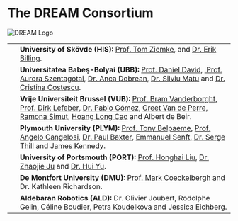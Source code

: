 # The DREAM Consortium

![DREAM Logo](/images/dream-eu-logo.png)

<table class="style-1">
<tbody>
<tr>
<td><a href="https://dream2020.github.io/DREAM/images/HIS.png"><img class="alignnone wp-image-669 size-medium" src="https://dream2020.github.io/DREAM/images/HIS.png" alt="" /></a></td>
<td><strong>University of Sk</strong><strong>ö</strong><strong>vde (HIS):</strong> <a href="o University%20of Skövde (HIS): Prof. Tom Ziemke, Prof. David Vernon, Dr. Serge Thill, Dr. Paul Hemeren and Dr. Erik Billing. o Vrije Universiteit Brussel (VUB): Prof. Bram Vanderborght, Prof. Dirk Lefeber, Dr. Pablo Gómez, Greet Van de Perre, Ramona Simut, Cao Hoang Long and Albert de Beir. o Universitatea Babeş-Bolyai (UBB): Prof. Daniel David, Dr. Aurora Szentagotai, Dr. Sebastian Pintea, Dr. Anca Dobrean and Cristina Pop. o Plymouth University (PLYM): Prof. Tony Belpaeme, Prof. Angelo Cangelosi, Dr. Paul Baxter and James Kennedy. o University of Portsmouth (PORT): Prof. Honghai Liu, Dr. Zhaojie Ju and Dr. Hui Yu. o De Montfort University (DMU): Dr. Mark Coeckelbergh and Dr. Kathleen Richardson. o Aldebaran Robotics (ALD): Dr. Olivier Joubert, Rodolphe Gelin, Céline Boudier, Petra Koudelkova and Jessica Eichberg." target="_blank" rel="noopener">Prof. Tom Ziemke</a>, and <a href="http://www.his.se/en/about-us/Facts-and-figures/staff/Erik_Billing/" target="_blank" rel="noopener">Dr. Erik Billing</a>.</td>
</tr>
<tr>
<td> <a href="https://dream2020.github.io/DREAM/images/UBB.png"><img class="alignnone wp-image-433 size-full" src="https://dream2020.github.io/DREAM/images/UBB.png" alt=""/></a></td>
<td><strong>Universitatea Babeş-Bolyai</strong><strong> </strong><strong>(UBB):</strong> <a href="http://danieldavidubb.wordpress.com/" target="_blank" rel="noopener">Prof. Daniel David</a>, <a href="http://clinicalpsychology.psiedu.ubbcluj.ro/membrii-si-colaboratori/aurora-szentagotai/" target="_blank" rel="noopener"> Prof. Aurora Szentagotai</a>, <a href="http://www.clinicalpsychology.ro/membrii-si-colaboratori/lector-univ-dr-anca-dobrean/" target="_blank" rel="noopener">Dr. Anca Dobrean</a>, <a href="http://www.clinicalpsychology.ro/wp-content/uploads/2009/06/Silviu_Matu_CV_site.pdf" target="_blank" rel="noopener">Dr. Silviu Matu</a> and <a href="http://clinicalpsychology.psiedu.ubbcluj.ro/membrii-si-colaboratori/cristina-costescu/" target="_blank" rel="noopener">Dr. Cristina Costescu</a>.</td>
</tr>
  <tr>
<td> <a href="https://dream2020.github.io/DREAM/images/VUB.jpg"><img class="alignnone wp-image-402 size-medium" src="https://dream2020.github.io/DREAM/images/VUB.jpg" alt="" /></a></td>
<td><strong>Vrije Universiteit Brussel (VUB):</strong> <a href="http://mech.vub.ac.be/multibody/members/bram.htm" target="_blank" rel="noopener">Prof. Bram Vanderborght</a>, <a href="http://mech.vub.ac.be/multibody/members/dirk.htm" target="_blank" rel="noopener">Prof. Dirk Lefeber</a>, <a href="http://mech.vub.ac.be/multibody/members/pablo.htm" target="_blank" rel="noopener">Dr. Pablo Gómez</a>, <a href="http://mech.vub.ac.be/multibody/members/greet.htm" target="_blank" rel="noopener">Greet Van de Perre</a>, <a href="http://www.vub.ac.be/infovoor/onderzoekers/research/person.php?person_id=27409" target="_blank" rel="noopener">Ramona Simut</a>, <a href="http://mech.vub.ac.be/multibody/members/caohoanglong.htm" target="_blank" rel="noopener">Hoang Long Cao</a> and Albert de Beir.</td>
</tr>
<tr>
<td><a href="https://dream2020.github.io/DREAM/images/PLYM.png"><img class="alignnone wp-image-430 size-full" src="https://dream2020.github.io/DREAM/images/PLYM.png" alt="" /></a></td>
<td><strong>Plymouth University (PLYM): </strong><a href="http://tonybelpaeme.me/" target="_blank" rel="noopener">Prof. Tony Belpaeme</a>, <a href="http://www.tech.plym.ac.uk/soc/staff/angelo/" target="_blank" rel="noopener">Prof. Angelo Cangelosi</a>, <a href="http://www.plymouth.ac.uk/staff/pebaxter" target="_blank" rel="noopener">Dr. Paul Baxter</a>, <a href="http://www.tech.plym.ac.uk/SoCCE/CRNS/staff/esenft/">Emmanuel Senft,</a> <a href="http://www.his.se/om-oss/Organisation/Personalsidor/Serge_Thill/" target="_blank" rel="noopener">Dr. Serge Thill</a> and <a href="http://www.tech.plym.ac.uk/SoCCE/CRNS/staff/JKennedy/" target="_blank" rel="noopener">James Kennedy</a>.</td>
</tr>
<tr>
<td><a href="https://dream2020.github.io/DREAM/images/PORT.png"><img class="alignnone wp-image-443 size-full" src="https://dream2020.github.io/DREAM/images/PORT.png" alt="" /></a></td>
<td><strong>University of Portsmouth (PORT):</strong> <a href="http://liuh.myweb.port.ac.uk/PORT/Home.html" target="_blank" rel="noopener">Prof. Honghai Liu</a>, <a href="http://www.juz.myweb.port.ac.uk/" target="_blank" rel="noopener">Dr. Zhaojie Ju</a> and <a href="http://www.port.ac.uk/school-of-creative-technologies/staff/hui-yu.html" target="_blank" rel="noopener">Dr. Hui Yu</a>.</td>
</tr>
<tr>
<td><a href="https://dream2020.github.io/DREAM/images/DMU.png"><img class="alignnone wp-image-429 size-full" src="https://dream2020.github.io/DREAM/images/DMU.png" alt="" /></a></td>
<td><strong>De Montfort University (DMU):</strong> <a href="https://coeckelbergh.wordpress.com/">Prof. Mark Coeckelbergh</a> and Dr. Kathleen Richardson.</td>
</tr>
<tr>
<td><a href=""><img class="alignnone wp-image-428 size-full" src="https://dream2020.github.io/DREAM/images/ALD.png" alt="" /></a></td>
<td><strong>Aldebaran Robotics (ALD):</strong> Dr. Olivier Joubert, Rodolphe Gelin, Céline Boudier, Petra Koudelkova and Jessica Eichberg.</td>
</tr>
</tbody>
</table>
